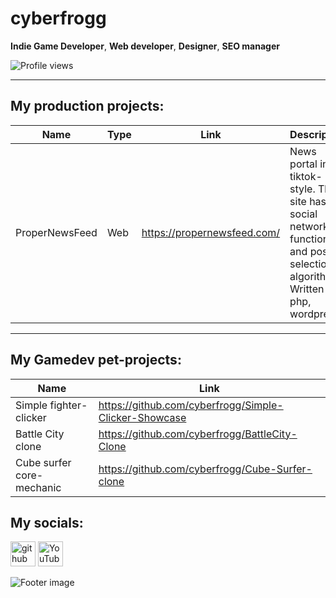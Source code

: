 

# cyberfrogg
**Indie Game Developer**, **Web developer**, **Designer**, **SEO manager**

![Profile views](https://gpvc.arturio.dev/cyberfrogg)  

---
## My production projects:
|Name|Type|Link|Description|Complete(%)|
|----|----|----|-----------|-----------|
|ProperNewsFeed|Web|https://propernewsfeed.com/|News portal in tiktok-style. The site has social network functions and post selection algorithms. Written in: php, wordpress|40%|
---
## My Gamedev pet-projects:
|Name|Link|
|----|----|
|Simple fighter-clicker| https://github.com/cyberfrogg/Simple-Clicker-Showcase |
|Battle City clone| https://github.com/cyberfrogg/BattleCity-Clone |
|Cube surfer core-mechanic| https://github.com/cyberfrogg/Cube-Surfer-clone |


## My socials:

[<img src='https://cdn.jsdelivr.net/npm/simple-icons@3.0.1/icons/github.svg' alt='github' height='40'>](https://github.com/cyberfrogg)  [<img src='https://cdn.jsdelivr.net/npm/simple-icons@3.0.1/icons/youtube.svg' alt='YouTube' height='40'>](https://www.youtube.com/c/cyberfrogg)  

![Footer image](https://res.cloudinary.com/duacljwr0/image/upload/v1640558279/f3ccf75f1883faea777a00f351c5dc60_yr1gwk.gif)
